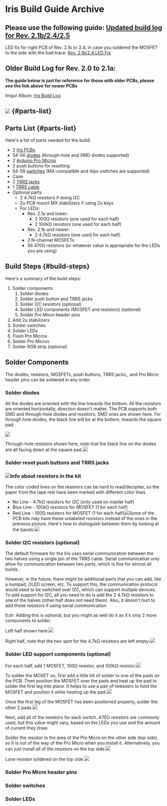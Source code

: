 # Iris Build Guide Archive

## Please use the following guide: [Updated build log for Rev. 2.1b/2.4/2.5](iris-build-guide.md)

LED fix for right PCB of Rev. 2.1b or 2.4, in case you soldered the MOSFET to the side with the bad trace: [Rev. 2.1b/2.4 LED Fix](iris-led-fix.md)

##

##

##

## Older Build Log for Rev. 2.0 to 2.1a:

**The guide below is just for reference for those with older PCBs, please see the link above for newer PCBs**

Imgur Album: [Iris Build Log](https://imgur.com/a/iQH2W)

## ![](https://s3.amazonaws.com/docs.keeb.io/assets/images/iris/uqIwtGy.jpg) {#parts-list}

## Parts List {#parts-list}

Here's a list of parts needed for the build:

* 2 [Iris PCBs](https://keeb.io/products/iris-keyboard-split-ergonomic-keyboard)
* 54-56 [diodes](https://keeb.io/products/1n4148-diodes) \(through-hole and SMD diodes supported\)
* 2 [Arduino Pro Micros](https://keeb.io/products/pro-micro-5v-16mhz-arduino-compatible-atmega32u4)
* 2 push buttons for resetting
* 54-56 [switches](https://keeb.io/products/gateron-switches) \(MX-compatible and Alps switches are supported\)
* Case
* 2 [TRRS jacks](https://keeb.io/products/trrs-jacks-3-5mm-one-pair)
* 1 [TRRS cable](https://keeb.io/products/trrs-cable)
* Optional parts
  * 2 4.7kΩ resistors if doing I2C
  * 2u PCB mount MX stabilizers if using 2u keys
  * For LEDs:
    * Rev. 2.1a and lower:
      * 2 100Ω resistors \(one used for each half\)
      * 2 100kΩ resistors \(one used for each half\)
    * Rev. 2.1b and newer:
      * 2 4.7kΩ resistors \(one used for each half\)
    * 2 N-channel MOSFETs
    * 56 470Ω resistors \(or whatever value is appropriate for the LEDs you are using\)

## Build Steps {#build-steps}

Here's a summary of the build steps:

1. Solder components
   1. Solder diodes
   2. Solder push button and TRRS jacks
   3. Solder I2C resistors \(optional\)
   4. Solder LED components \(MOSFET and resistors\) \(optional\)
   5. Solder Pro Micro header pins
2. Add 2u stabilizers
3. Solder switches
4. Solder LEDs
5. Flash Pro Micros
6. Solder Pro Micros
7. Solder RGB strip \(optional\)

## Solder Components

The diodes, resistors, MOSFETs, push buttons, TRRS jacks,, and Pro Micro header pins can be soldered in any order.

### Solder diodes

All the diodes are oriented with the line towards the bottom. All the resistors are oriented horizontally, direction doesn't matter. The PCB supports both SMD and through-hole diodes and resistors, SMD ones are shown here. For through hole diodes, the black line will be at the bottom, towards the square pad.

![](https://s3.amazonaws.com/docs.keeb.io/assets/images/iris/PS0GEXA.jpg)

Through-hole resistors shown here, note that the black line on the diodes are all facing down at the square pad.![](https://s3.amazonaws.com/docs.keeb.io/assets/images/iris/j3do2SU.png)

### Solder reset push buttons and TRRS jacks

### ![](https://s3.amazonaws.com/docs.keeb.io/assets/images/iris/YqDm7vj.jpg)Info about resistors in the kit

The color coded lines on the resistors can be hard to read/decipher, so the paper from the tape reel have been marked with different color lines.

* No Line - 4.7kΩ resistors for I2C \(only used on master half\)
* Blue Line - 100kΩ resistors for MOSFET \(1 for each half\)
* Red Line - 100Ω resistors for MOSFET \(1 for each half\)![](https://s3.amazonaws.com/docs.keeb.io/assets/images/iris/zz1rnXv.png)Some of the PCB kits may have these unlabeled resistors instead of the ones in the previous picture. Here's how to distinguish between them by looking at the bands:![](https://s3.amazonaws.com/docs.keeb.io/assets/images/iris/HmEYzag.png)

### Solder I2C resistors \(optional\)

The default firmware for the Iris uses serial communication between the two halves using a single pin of the TRRS cable. Serial communication only allow for communication between two parts, which is fine for almost all builds.

However, in the future, there might be additional parts that you can add, like a numpad, OLED screen, etc. To support this, the communication protocol would need to be switched over I2C, which can support multiple devices. To add support for I2C, all you need to do is add the 2 4.7kΩ resistors to one of the halves \(other half does not need them\). Also, it doesn't hurt to add these resistors if using serial communication.

tl;dr: Adding this is optional, but you might as well do it as it's only 2 more components to solder.

Left half shown here:![](https://s3.amazonaws.com/docs.keeb.io/assets/images/iris/CUjnMP3.png)

Right half, note that the two spot for the 4.7kΩ resistors are left empty:![](https://s3.amazonaws.com/docs.keeb.io/assets/images/iris/MQFqGEo.jpg)

### Solder LED support components \(optional\)

For each half, add 1 MOSFET, 100Ω resistor, and 100kΩ resistor.![](https://s3.amazonaws.com/docs.keeb.io/assets/images/iris/2rwjJRf.jpg)

To solder the MOSET on, first add a little bit of solder to one of the pads on the PCB. Then position the MOSFET over the pads and heat up the pad to solder the first leg into place. It helps to use a pair of tweezers to hold the MOSFET and position it while heating up the pad.![](https://s3.amazonaws.com/docs.keeb.io/assets/images/iris/k3cwV69.png)

Once the first leg of the MOSFET has been positioned properly, solder the other 2 pads.![](https://s3.amazonaws.com/docs.keeb.io/assets/images/iris/FXKesdZ.png)

Next, add all of the resistors for each switch. 470Ω resistors are commonly used, but this value might vary, based on the LEDs you use and the amount of current they draw.

Solder the resistor in the area of the Pro Micro on the other side \(top side\), so it is out of the way of the Pro Micro when you install it. Alternatively, you can just install all of the resistors on the top side.![](https://s3.amazonaws.com/docs.keeb.io/assets/images/iris/tazkMue.png)

Lone resistor soldered on the top side.![](https://s3.amazonaws.com/docs.keeb.io/assets/images/iris/DGoQ3U0.png)

### Solder Pro Micro header pins

### Solder switches

### Solder LEDs
